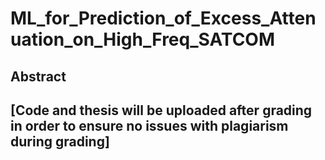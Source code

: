# ML_for_Prediction_of_Excess_Attenuation_on_High_Freq_SATCOM
## Abstract
## [Code and thesis will be uploaded after grading in order to ensure no issues with plagiarism during grading]
